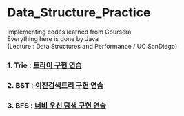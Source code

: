 # Data_Structure_Practice
Implementing codes learned from Coursera   
Everything here is done by Java   
(Lecture : Data Structures and Performance / UC SanDiego)   
### 1. Trie : [트라이 구현 연습](https://github.com/junu0516/Data_Structure/tree/main/Trie)   
### 2. BST : [이진검색트리 구현 연습](https://github.com/junu0516/-Coursera-Data_Structure/tree/main/BinarySearchTree)   
### 3. BFS : [너비 우선 탐색 구현 연습](https://github.com/junu0516/-Coursera-Data_Structure/blob/main/BreadthFirstSearch/Structure.java)   



